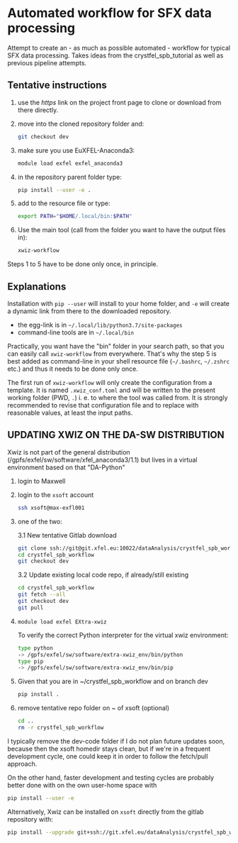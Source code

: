 # Automated workflow for SFX data processing

Attempt to create an - as much as possible automated - workflow for typical
SFX data processing. Takes ideas from the crystfel_spb_tutorial as well as
previous pipeline attempts.

## Tentative instructions

1. use the *https* link on the project front page to clone or download from there directly.

2. move into the cloned repository folder and:

   ```bash
   git checkout dev
   ```

3. make sure you use EuXFEL-Anaconda3:

   ```bash
   module load exfel exfel_anaconda3

4. in the repository parent folder type:

   ```bash
   pip install --user -e .
   ```

5. add to the resource file or type:

   ```bash
   export PATH="$HOME/.local/bin:$PATH"
   ```

6. Use the main tool (call from the folder you want to have the output
   files in):

   ```bash
   xwiz-workflow
   ```

Steps 1 to 5 have to be done only once, in principle.

## Explanations

Installation with ``pip --user`` will install to your home folder, and ``-e``
will create a dynamic link from there to the downloaded repository.

- the egg-link is in  ``~/.local/lib/python3.7/site-packages``
- command-line tools are in ``~/.local/bin``

Practically, you want have the "bin" folder in your search path, so that you
can easily call ``xwiz-workflow`` from everywhere. That's why the step 5 is
best added as command-line in your shell resource file (``~/.bashrc``,
``~/.zshrc`` etc.) and thus it needs to be done only once.

The first run of ``xwiz-workflow`` will only create the configuration from a
template.
It is named ``.xwiz_conf.toml`` and will be written to the present working
folder (PWD, ``.``) i. e. to where the tool was called from.
It is strongly recommended to revise that configuration file and to replace
with reasonable values, at least the input paths.

## UPDATING XWIZ ON THE DA-SW DISTRIBUTION

Xwiz is not part of the general distribution
(/gpfs/exfel/sw/software/xfel_anaconda3/1.1)
but lives in a virtual environment based on that "DA-Python"

1. login to Maxwell
2. login to the `xsoft` account

   ```bash
   ssh xsoft@max-exfl001
   ```

3. one of the two:

   3.1 New tentative Gitlab download

      ```bash
      git clone ssh://git@git.xfel.eu:10022/dataAnalysis/crystfel_spb_workflow.git
      cd crystfel_spb_workflow
      git checkout dev
      ```

   3.2 Update existing local code repo, if already/still existing

      ```bash
      cd crystfel_spb_workflow
      git fetch --all
      git checkout dev
      git pull
      ```

4. ``module load exfel EXtra-xwiz``

   To verify the correct Python interpreter for the virtual xwiz environment:

   ```bash
   type python  
   -> /gpfs/exfel/sw/software/extra-xwiz_env/bin/python  
   type pip  
   -> /gpfs/exfel/sw/software/extra-xwiz_env/bin/pip
   ```

5. Given that you are in ~/crystfel_spb_workflow and on branch dev

   ```bash
   pip install .
   ```

6. remove tentative repo folder on ~ of xsoft (optional)

   ```bash
   cd ..
   rm -r crystfel_spb_workflow
   ```

I typically remove the dev-code folder if I do not plan future updates soon,
because then the xsoft homedir stays clean,
but if we're in a frequent development cycle, one could keep it
in order to follow the fetch/pull approach.

On the other hand, faster development and testing cycles are
probably better done with on the own user-home space with  

```bash
pip install --user -e
```

Alternatively, Xwiz can be installed on `xsoft` directly from the gitlab
repository with:

```bash
pip install --upgrade git+ssh://git.xfel.eu/dataAnalysis/crystfel_spb_workflow.git@branch_or_tag_name
```
